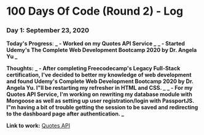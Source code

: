 # 100 Days Of Code (Round 2) - Log

### Day 1: September 23, 2020

**Today's Progress**:
**_ - Worked on my Quotes API Service _**
**_ - Started Udemy's The Complete Web Development Bootcamp 2020 by Dr. Angela Yu _**

**Thoughts:**
**_ - After completing Freecodecamp's Legacy Full-Stack certification, I've decided to better my knowledge of web development and found Udemy's Complete Web Development Bootcamp 2020 by Dr. Angela Yu. I"ll be restarting my refresher in HTML and CSS. _**
**_ - For my Quotes API Service, I'm working on rewriting my database module with Mongoose as well as setting up user registration/login with PassportJS. I"m having a bit of trouble getting the session to be saved and redirecting to the dashboard page after authentication. _**

**Link to work:** [Quotes API](https://abrupt-playful-papaya.glitch.me)
